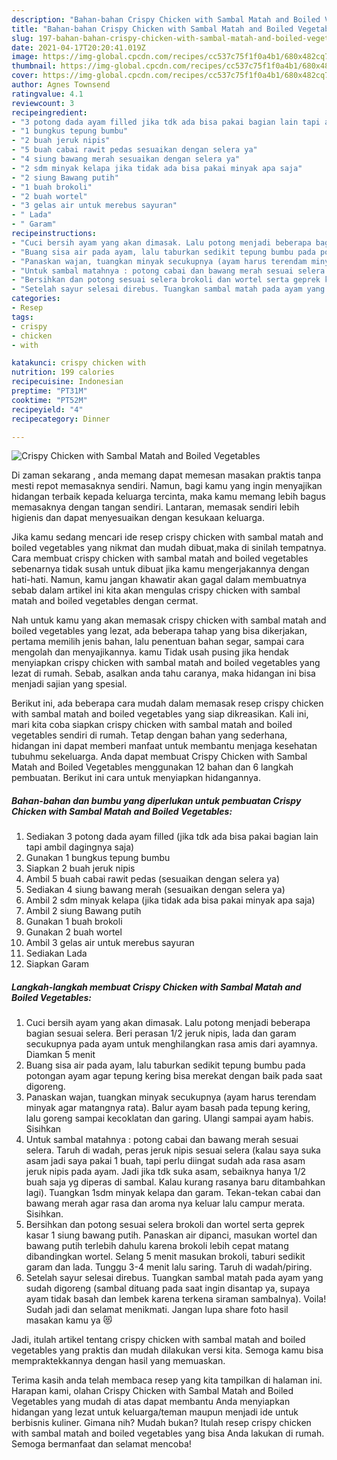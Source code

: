 ```yaml
---
description: "Bahan-bahan Crispy Chicken with Sambal Matah and Boiled Vegetables Sederhana dan Mudah Dibuat"
title: "Bahan-bahan Crispy Chicken with Sambal Matah and Boiled Vegetables Sederhana dan Mudah Dibuat"
slug: 197-bahan-bahan-crispy-chicken-with-sambal-matah-and-boiled-vegetables-sederhana-dan-mudah-dibuat
date: 2021-04-17T20:20:41.019Z
image: https://img-global.cpcdn.com/recipes/cc537c75f1f0a4b1/680x482cq70/crispy-chicken-with-sambal-matah-and-boiled-vegetables-foto-resep-utama.jpg
thumbnail: https://img-global.cpcdn.com/recipes/cc537c75f1f0a4b1/680x482cq70/crispy-chicken-with-sambal-matah-and-boiled-vegetables-foto-resep-utama.jpg
cover: https://img-global.cpcdn.com/recipes/cc537c75f1f0a4b1/680x482cq70/crispy-chicken-with-sambal-matah-and-boiled-vegetables-foto-resep-utama.jpg
author: Agnes Townsend
ratingvalue: 4.1
reviewcount: 3
recipeingredient:
- "3 potong dada ayam filled jika tdk ada bisa pakai bagian lain tapi ambil dagingnya saja"
- "1 bungkus tepung bumbu"
- "2 buah jeruk nipis"
- "5 buah cabai rawit pedas sesuaikan dengan selera ya"
- "4 siung bawang merah sesuaikan dengan selera ya"
- "2 sdm minyak kelapa jika tidak ada bisa pakai minyak apa saja"
- "2 siung Bawang putih"
- "1 buah brokoli"
- "2 buah wortel"
- "3 gelas air untuk merebus sayuran"
- " Lada"
- " Garam"
recipeinstructions:
- "Cuci bersih ayam yang akan dimasak. Lalu potong menjadi beberapa bagian sesuai selera. Beri perasan 1/2 jeruk nipis, lada dan garam secukupnya pada ayam untuk menghilangkan rasa amis dari ayamnya. Diamkan 5 menit"
- "Buang sisa air pada ayam, lalu taburkan sedikit tepung bumbu pada potongan ayam agar tepung kering bisa merekat dengan baik pada saat digoreng."
- "Panaskan wajan, tuangkan minyak secukupnya (ayam harus terendam minyak agar matangnya rata). Balur ayam basah pada tepung kering, lalu goreng sampai kecoklatan dan garing. Ulangi sampai ayam habis. Sisihkan"
- "Untuk sambal matahnya : potong cabai dan bawang merah sesuai selera. Taruh di wadah, peras jeruk nipis sesuai selera (kalau saya suka asam jadi saya pakai 1 buah, tapi perlu diingat sudah ada rasa asam jeruk nipis pada ayam. Jadi jika tdk suka asam, sebaiknya hanya 1/2 buah saja yg diperas di sambal. Kalau kurang rasanya baru ditambahkan lagi). Tuangkan 1sdm minyak kelapa dan garam. Tekan-tekan cabai dan bawang merah agar rasa dan aroma nya keluar lalu campur merata. Sisihkan."
- "Bersihkan dan potong sesuai selera brokoli dan wortel serta geprek kasar 1 siung bawang putih. Panaskan air dipanci, masukan wortel dan bawang putih terlebih dahulu karena brokoli lebih cepat matang dibandingkan wortel. Selang 5 menit masukan brokoli, taburi sedikit garam dan lada. Tunggu 3-4 menit lalu saring. Taruh di wadah/piring."
- "Setelah sayur selesai direbus. Tuangkan sambal matah pada ayam yang sudah digoreng (sambal dituang pada saat ingin disantap ya, supaya ayam tidak basah dan lembek karena terkena siraman sambalnya). Voila! Sudah jadi dan selamat menikmati. Jangan lupa share foto hasil masakan kamu ya 😻"
categories:
- Resep
tags:
- crispy
- chicken
- with

katakunci: crispy chicken with 
nutrition: 199 calories
recipecuisine: Indonesian
preptime: "PT31M"
cooktime: "PT52M"
recipeyield: "4"
recipecategory: Dinner

---
```



![Crispy Chicken with Sambal Matah and Boiled Vegetables](https://img-global.cpcdn.com/recipes/cc537c75f1f0a4b1/680x482cq70/crispy-chicken-with-sambal-matah-and-boiled-vegetables-foto-resep-utama.jpg)

Di zaman  sekarang , anda memang dapat memesan masakan praktis tanpa mesti repot memasaknya sendiri. Namun, bagi kamu yang ingin menyajikan hidangan terbaik kepada keluarga tercinta, maka kamu memang lebih bagus memasaknya dengan tangan sendiri. Lantaran, memasak sendiri lebih higienis dan dapat menyesuaikan dengan kesukaan keluarga.

Jika kamu sedang mencari ide resep crispy chicken with sambal matah and boiled vegetables yang nikmat dan mudah dibuat,maka di sinilah tempatnya. Cara membuat crispy chicken with sambal matah and boiled vegetables  sebenarnya tidak susah untuk dibuat jika kamu mengerjakannya dengan hati-hati. Namun, kamu jangan khawatir akan gagal dalam membuatnya 
sebab dalam artikel ini kita akan mengulas crispy chicken with sambal matah and boiled vegetables dengan cermat.  



Nah untuk kamu yang akan memasak crispy chicken with sambal matah and boiled vegetables yang lezat, ada beberapa tahap yang bisa dikerjakan, pertama memilih jenis bahan, lalu penentuan bahan segar, sampai cara mengolah dan menyajikannya. kamu Tidak usah pusing jika hendak menyiapkan crispy chicken with sambal matah and boiled vegetables yang lezat di rumah. Sebab, asalkan anda  tahu caranya, maka hidangan ini bisa menjadi sajian yang spesial.

Berikut ini, ada beberapa cara mudah dalam memasak resep crispy chicken with sambal matah and boiled vegetables yang siap dikreasikan. Kali ini, mari kita coba siapkan crispy chicken with sambal matah and boiled vegetables sendiri di rumah. Tetap dengan bahan yang sederhana, hidangan ini dapat memberi manfaat untuk membantu menjaga kesehatan tubuhmu sekeluarga. Anda dapat membuat Crispy Chicken with Sambal Matah and Boiled Vegetables menggunakan 12 bahan dan 6 langkah pembuatan. Berikut ini cara untuk menyiapkan hidangannya.

<!--inarticleads1-->

##### Bahan-bahan dan bumbu yang diperlukan untuk pembuatan Crispy Chicken with Sambal Matah and Boiled Vegetables:

1. Sediakan 3 potong dada ayam filled (jika tdk ada bisa pakai bagian lain tapi ambil dagingnya saja)
1. Gunakan 1 bungkus tepung bumbu
1. Siapkan 2 buah jeruk nipis
1. Ambil 5 buah cabai rawit pedas (sesuaikan dengan selera ya)
1. Sediakan 4 siung bawang merah (sesuaikan dengan selera ya)
1. Ambil 2 sdm minyak kelapa (jika tidak ada bisa pakai minyak apa saja)
1. Ambil 2 siung Bawang putih
1. Gunakan 1 buah brokoli
1. Gunakan 2 buah wortel
1. Ambil 3 gelas air untuk merebus sayuran
1. Sediakan  Lada
1. Siapkan  Garam




<!--inarticleads2-->

##### Langkah-langkah membuat Crispy Chicken with Sambal Matah and Boiled Vegetables:

1. Cuci bersih ayam yang akan dimasak. Lalu potong menjadi beberapa bagian sesuai selera. Beri perasan 1/2 jeruk nipis, lada dan garam secukupnya pada ayam untuk menghilangkan rasa amis dari ayamnya. Diamkan 5 menit
1. Buang sisa air pada ayam, lalu taburkan sedikit tepung bumbu pada potongan ayam agar tepung kering bisa merekat dengan baik pada saat digoreng.
1. Panaskan wajan, tuangkan minyak secukupnya (ayam harus terendam minyak agar matangnya rata). Balur ayam basah pada tepung kering, lalu goreng sampai kecoklatan dan garing. Ulangi sampai ayam habis. Sisihkan
1. Untuk sambal matahnya : potong cabai dan bawang merah sesuai selera. Taruh di wadah, peras jeruk nipis sesuai selera (kalau saya suka asam jadi saya pakai 1 buah, tapi perlu diingat sudah ada rasa asam jeruk nipis pada ayam. Jadi jika tdk suka asam, sebaiknya hanya 1/2 buah saja yg diperas di sambal. Kalau kurang rasanya baru ditambahkan lagi). Tuangkan 1sdm minyak kelapa dan garam. Tekan-tekan cabai dan bawang merah agar rasa dan aroma nya keluar lalu campur merata. Sisihkan.
1. Bersihkan dan potong sesuai selera brokoli dan wortel serta geprek kasar 1 siung bawang putih. Panaskan air dipanci, masukan wortel dan bawang putih terlebih dahulu karena brokoli lebih cepat matang dibandingkan wortel. Selang 5 menit masukan brokoli, taburi sedikit garam dan lada. Tunggu 3-4 menit lalu saring. Taruh di wadah/piring.
1. Setelah sayur selesai direbus. Tuangkan sambal matah pada ayam yang sudah digoreng (sambal dituang pada saat ingin disantap ya, supaya ayam tidak basah dan lembek karena terkena siraman sambalnya). Voila! Sudah jadi dan selamat menikmati. Jangan lupa share foto hasil masakan kamu ya 😻




Jadi, itulah artikel tentang  crispy chicken with sambal matah and boiled vegetables  yang praktis dan mudah dilakukan versi kita. Semoga kamu bisa mempraktekkannya dengan hasil yang memuaskan. 

Terima kasih anda telah membaca resep yang kita tampilkan di halaman ini. Harapan kami, olahan  Crispy Chicken with Sambal Matah and Boiled Vegetables yang mudah di atas dapat membantu Anda menyiapkan hidangan yang lezat untuk keluarga/teman maupun menjadi ide untuk berbisnis kuliner. Gimana nih? Mudah bukan? Itulah resep crispy chicken with sambal matah and boiled vegetables yang bisa Anda lakukan di rumah. Semoga bermanfaat dan selamat mencoba!

